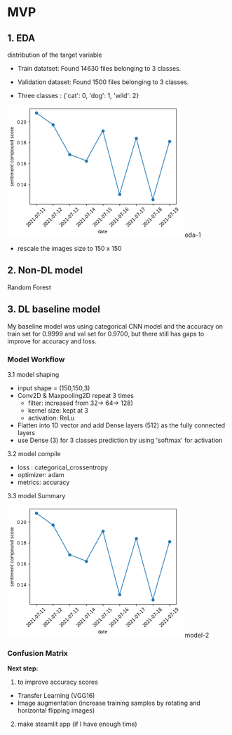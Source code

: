 # MVP


## 1. EDA

distribution of the target variable

- Train datatset: Found 14630 files belonging to 3 classes.
- Validation dataset: Found 1500 files belonging to 3 classes.

- Three classes : {'cat': 0, 'dog': 1, 'wild': 2}
<img src="https://github.com/SYNYC/5_Project_Tweets_about_Tesla_Stock/blob/main/charts/date_sentiment.png">
eda-1

- rescale the images size to 150 x 150

## 2. Non-DL model 

Random Forest





## 3. DL baseline model

My baseline model was using categorical CNN model and the accuracy on train set for 0.9999 and val set for 0.9700, but there still has gaps to improve for accuracy and loss.   




### Model Workflow
3.1 model shaping
- input shape = (150,150,3)
- Conv2D & Maxpooling2D repeat 3 times  
	- filter: increased from 32-> 64-> 128)
	- kernel size: kept at 3
	- activation: ReLu
- Flatten into 1D vector and add Dense layers (512) as the fully connected layers 
- use Dense (3) for 3 classes prediction by using 'softmax' for activation

3.2 model compile
- loss : categorical_crossentropy
- optimizer: adam
- metrics: accuracy

3.3 model Summary

<img src="https://github.com/SYNYC/5_Project_Tweets_about_Tesla_Stock/blob/main/charts/date_sentiment.png">
model-2


### Confusion Matrix







**Next step:**
1. to improve accuracy scores 
 - Transfer Learning (VGG16)
 - Image augmentation (increase training samples by rotating and horizontal flipping images)

2. make steamlit app (if I have enough time)

